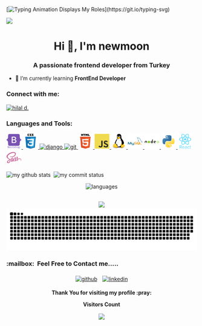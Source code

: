[![Typing Animation Displays My Roles](https://readme-typing-svg.herokuapp.com?color=%2336BCF7&lines=Hello+I'm+newmooon;Welcome+to+my+Github+profile;I'm+Front+End+Developer...;)](https://git.io/typing-svg)
<p align="center">
  
 [![](https://img.shields.io/badge/linkedin-%230077B5.svg?&style=for-the-badge&logo=linkedin&logoColor=white)](https://www.linkedin.com/in/hilal-d/) 

  
  
  
<h1 align="center">Hi 👋, I'm newmoon</h1>
<h3 align="center">A passionate frontend developer from Turkey</h3>



- 🌱 I’m currently learning **FrontEnd Developer**

<h3 align="left">Connect with me:</h3>
<p align="left">
<a href="https://linkedin.com/in/hilal-d/" target="blank"><img align="center" src="https://raw.githubusercontent.com/rahuldkjain/github-profile-readme-generator/master/src/images/icons/Social/linked-in-alt.svg" alt="hilal d." height="30" width="40" /></a>
</p>

<h3 align="left">Languages and Tools:</h3>
<p align="left"> <a href="https://getbootstrap.com" target="_blank" rel="noreferrer"> <img src="https://raw.githubusercontent.com/devicons/devicon/master/icons/bootstrap/bootstrap-plain-wordmark.svg" alt="bootstrap" width="40" height="40"/> </a> <a href="https://www.w3schools.com/css/" target="_blank" rel="noreferrer"> <img src="https://raw.githubusercontent.com/devicons/devicon/master/icons/css3/css3-original-wordmark.svg" alt="css3" width="40" height="40"/> </a> <a href="https://www.djangoproject.com/" target="_blank" rel="noreferrer"> <img src="https://cdn.worldvectorlogo.com/logos/django.svg" alt="django" width="40" height="40"/> </a> <a href="https://git-scm.com/" target="_blank" rel="noreferrer"> <img src="https://www.vectorlogo.zone/logos/git-scm/git-scm-icon.svg" alt="git" width="40" height="40"/> </a> <a href="https://www.w3.org/html/" target="_blank" rel="noreferrer"> <img src="https://raw.githubusercontent.com/devicons/devicon/master/icons/html5/html5-original-wordmark.svg" alt="html5" width="40" height="40"/> </a> <a href="https://developer.mozilla.org/en-US/docs/Web/JavaScript" target="_blank" rel="noreferrer"> <img src="https://raw.githubusercontent.com/devicons/devicon/master/icons/javascript/javascript-original.svg" alt="javascript" width="40" height="40"/> </a> <a href="https://www.linux.org/" target="_blank" rel="noreferrer"> <img src="https://raw.githubusercontent.com/devicons/devicon/master/icons/linux/linux-original.svg" alt="linux" width="40" height="40"/> </a> <a href="https://www.mysql.com/" target="_blank" rel="noreferrer"> <img src="https://raw.githubusercontent.com/devicons/devicon/master/icons/mysql/mysql-original-wordmark.svg" alt="mysql" width="40" height="40"/> </a> <a href="https://nodejs.org" target="_blank" rel="noreferrer"> <img src="https://raw.githubusercontent.com/devicons/devicon/master/icons/nodejs/nodejs-original-wordmark.svg" alt="nodejs" width="40" height="40"/> </a> <a href="https://www.python.org" target="_blank" rel="noreferrer"> <img src="https://raw.githubusercontent.com/devicons/devicon/master/icons/python/python-original.svg" alt="python" width="40" height="40"/> </a> <a href="https://reactjs.org/" target="_blank" rel="noreferrer"> <img src="https://raw.githubusercontent.com/devicons/devicon/master/icons/react/react-original-wordmark.svg" alt="react" width="40" height="40"/> </a> <a href="https://sass-lang.com" target="_blank" rel="noreferrer"> <img src="https://raw.githubusercontent.com/devicons/devicon/master/icons/sass/sass-original.svg" alt="sass" width="40" height="40"/> </a> </p>

<img src="https://github-readme-stats.vercel.app/api?username=newmooontr&theme=chartreuse-dark&show_icons=true" alt="my github stats" width="49%"/>&nbsp;
<img src="https://github-readme-streak-stats.herokuapp.com/?user=newmooontr&theme=chartreuse-dark&show_icons=true" alt="my commit status" width="49%" /> </p>
<p align="center"> <img src="https://github-readme-stats.vercel.app/api/top-langs/?username=newmooontr&theme=chartreuse-dark&layout=compact" alt="languages" width="50%" > </p>


</div>
<br>
<div align="center">
  <a href="#">
    <img src="https://activity-graph.herokuapp.com/graph?username=newmooon&theme=react-dark" />
  </a>
</div>
<!-- <div align="center">
  <a href="#">
    <h2>:trophy: Github Profile Trophy :trophy:</h2>    
        <img width=1000
      src="https://github-profile-trophy.vercel.app/?username=newmooon&column=8&theme=onedark&no-frame=true&margin-w=15" />    
  </a>
</div> -->
<!-- ![snake gif](https://github.com/newmooontr/blob/output/github-contribution-grid-snake.gif)
 -->



<div align="center">
<!--   <a href=""> -->
  <img  src="https://github.com/newmooontr/snake/blob/main/grid-snake.svg"
       alt="snake" /></a>
</div>


<h3 align="left">:mailbox: &nbsp;Feel Free to Contact me.....</h3>
<p align="center">
	<a href="https://github.com/newmooontr"><img alt="github" width="10%" style="padding:5px" src="https://img.icons8.com/clouds/100/000000/github.png"/></a>
	<a href="https://linkedin.com/in/hilal-d/"><img alt="linkedin" width="10%" style="padding:5px" src="https://img.icons8.com/clouds/100/000000/linkedin.png"/></a>
	
</p>
<p align="center"><b> Thank You for visiting my profile :pray:</b></p>
<div align="center">
 <b style = {font-weight: 600}>Visitors Count</b>
<p align="center"><img align="center" src="https://profile-counter.glitch.me/{newmooontr}/count.svg" /></p> 
<br>
</div>



